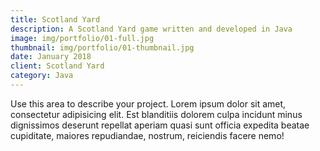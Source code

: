 ```yaml
---
title: Scotland Yard
description: A Scotland Yard game written and developed in Java
image: img/portfolio/01-full.jpg
thumbnail: img/portfolio/01-thumbnail.jpg
date: January 2018
client: Scotland Yard
category: Java
---
```

Use this area to describe your project. Lorem ipsum dolor sit amet, consectetur adipisicing elit. Est blanditiis dolorem culpa incidunt minus dignissimos deserunt repellat aperiam quasi sunt officia expedita beatae cupiditate, maiores repudiandae, nostrum, reiciendis facere nemo!
